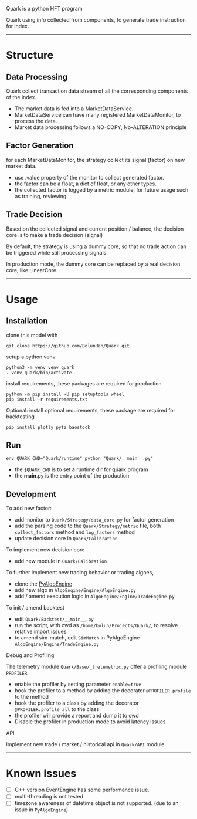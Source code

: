 Quark is a python HFT program

Quark using info collected from components, to generate trade instruction for index.

---

# Structure

## Data Processing

Quark collect transaction data stream of all the corresponding components of the index.
- The market data is fed into a MarketDataService.
- MarketDataService can have many registered MarketDataMonitor, to process the data.
- Market data processing follows a NO-COPY, No-ALTERATION principle

## Factor Generation

for each MarketDataMonitor, the strategy collect its signal (factor) on new market data.
- use .value property of the monitor to collect generated factor.
- the factor can be a float, a dict of float, or any other types.
- the collected factor is logged by a metric module, for future usage such as training, reviewing.

## Trade Decision

Based on the collected signal and current position / balance, the decision core is to make a trade decision (signal)

By default, the strategy is using a dummy core, so that no trade action can be triggered while still processing signals.

In production mode, the dummy core can be replaced by a real decision core, like LinearCore.

---

# Usage

## Installation

clone this model with 

```shell
git clone https://github.com/BolunHan/Quark.git
```

setup a python venv

```shell
python3 -m venv venv_quark
. venv_quark/bin/activate
```

install requirements, these packages are required for production
```shell
python -m pip install -U pip setuptools wheel
pip install -r requirements.txt
```

Optional: install optional requirements, these package are required for backtesting 
```shell
pip install plotly pytz baostock
```

## Run

```shell
env QUARK_CWD="Quark/runtime" python "Quark/__main__.py"
```

- the `$QUARK_CWD` is to set a runtime dir for quark program
- the __main__.py is the entry point of the production

## Development

To add new factor:
- add monitor to `Quark/Strategy/data_core.py` for factor generation
- add the parsing code to the `Quark/Strategy/metric` file, both `collect_factors` method and `log_factors` method
- update decision core in `Quark/Calibration`

To implement new decision core
- add new module in `Quark/Calibration`

To further implement new trading behavior or trading algoes,
- clone the [PyAlgoEngine](https://github.com/BolunHan/PyAlgoEngine.git)
- add new algo in `AlgoEngine/Engine/AlgoEngine.py`
- add / amend execution logic in `AlgoEngine/Engine/TradeEngine.py`

To init / amend backtest
- edit `Quark/Backtest/__main__.py`
- run the script, with cwd as `/home/bolun/Projects/Quark/`, to resolve relative import issues
- to amend sim-match, edit `SimMatch` in PyAlgoEngine `AlgoEngine/Engine/TradeEngine.py`

Debug and Profiling

The telemetry module `Quark/Base/_trelemetric.py` offer a profiling module `PROFILER`.
- enable the profiler by setting parameter `enable=true`
- hook the profiler to a method by adding the decorator `@PROFILER.profile` to the method
- hook the profiler to a class by adding the decorator `@PROFILER.profile_all` to the class
- the profiler will provide a report and dump it to cwd
- Disable the profiler in production mode to avoid latency issues

API

Implement new trade / market / historical api in `Quark/API` module.

---

# Known Issues

- [ ] C++ version EventEngine has some performance issue.
- [ ] multi-threading is not tested.
- [ ] timezone awareness of datetime object is not supported. (due to an issue in `PyAlgoEngine`)